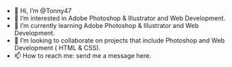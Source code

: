 - 👋 Hi, I’m @Tonny47
- 👀 I’m interested in Adobe Photoshop & Illustrator and Web Development.
- 🌱 I’m currently learning Adobe Photoshop & Illustrator and Web Development.
- 💞️ I’m looking to collaborate on projects that include Photoshop and Web Development ( HTML & CSS).
- 📫 How to reach me: send me a message here.

<!---
Tonny47/Tonny47 is a ✨ special ✨ repository because its `README.md` (this file) appears on your GitHub profile.
You can click the Preview link to take a look at your changes.
--->
